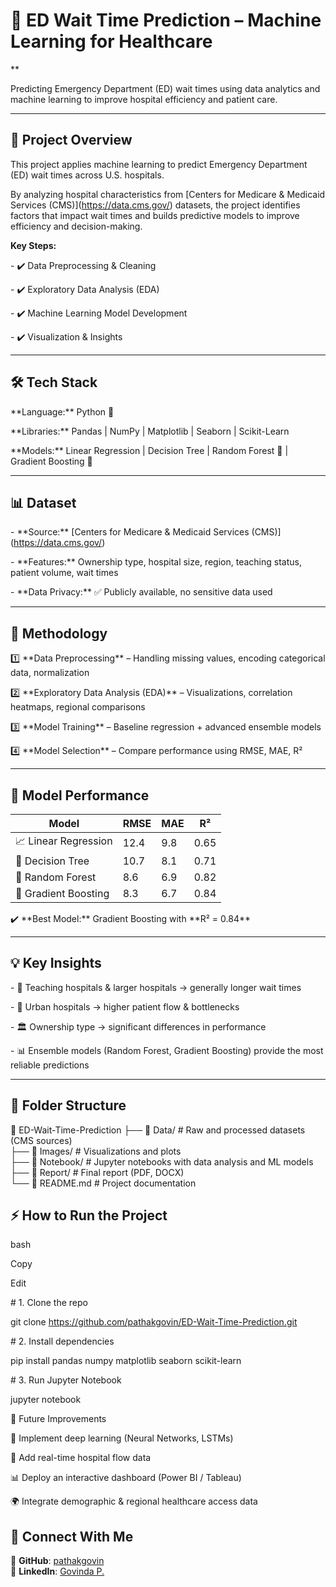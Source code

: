<h1>📑 ED Wait Time Prediction – Machine Learning for Healthcare</h1>

**


Predicting Emergency Department (ED) wait times using data analytics and machine learning to improve hospital efficiency and patient care.



---



## 📌 Project Overview





This project applies machine learning to predict Emergency Department (ED) wait times across U.S. hospitals.  

By analyzing hospital characteristics from \[Centers for Medicare \& Medicaid Services (CMS)](https://data.cms.gov/) datasets, the project identifies factors that impact wait times and builds predictive models to improve efficiency and decision-making.



**Key Steps:**


\- ✔️ Data Preprocessing \& Cleaning  

\- ✔️ Exploratory Data Analysis (EDA)  

\- ✔️ Machine Learning Model Development  

\- ✔️ Visualization \& Insights  



---



## 🛠️ Tech Stack




\*\*Language:\*\* Python 🐍  



\*\*Libraries:\*\* Pandas | NumPy | Matplotlib | Seaborn | Scikit-Learn  



\*\*Models:\*\* Linear Regression | Decision Tree | Random Forest 🌲 | Gradient Boosting 🚀  



---



## 📊 Dataset




\- \*\*Source:\*\* \[Centers for Medicare \& Medicaid Services (CMS)](https://data.cms.gov/)  

\- \*\*Features:\*\* Ownership type, hospital size, region, teaching status, patient volume, wait times  

\- \*\*Data Privacy:\*\* ✅ Publicly available, no sensitive data used  



---



## 🔬 Methodology




1️⃣ \*\*Data Preprocessing\*\* – Handling missing values, encoding categorical data, normalization  

2️⃣ \*\*Exploratory Data Analysis (EDA)\*\* – Visualizations, correlation heatmaps, regional comparisons  

3️⃣ \*\*Model Training\*\* – Baseline regression + advanced ensemble models  

4️⃣ \*\*Model Selection\*\* – Compare performance using RMSE, MAE, R²  



---



## 🤖 Model Performance



| Model                  | RMSE | MAE | R²  |
|-------------------------|------|-----|-----|
| 📈 Linear Regression    | 12.4 | 9.8 | 0.65|
| 🌳 Decision Tree        | 10.7 | 8.1 | 0.71|
| 🌲 Random Forest        | 8.6  | 6.9 | 0.82|
| 🚀 Gradient Boosting    | 8.3  | 6.7 | 0.84|




✔️ \*\*Best Model:\*\* Gradient Boosting with \*\*R² = 0.84\*\*  



---



## 💡 Key Insights




\- 🏥 Teaching hospitals \& larger hospitals → generally longer wait times  

\- 🌆 Urban hospitals → higher patient flow \& bottlenecks  

\- 🏛 Ownership type → significant differences in performance  

\- 📊 Ensemble models (Random Forest, Gradient Boosting) provide the most reliable predictions  



---



## 📂 Folder Structure



📂 ED-Wait-Time-Prediction
├── 📁 Data/         # Raw and processed datasets (CMS sources)  
├── 📁 Images/       # Visualizations and plots  
├── 📁 Notebook/     # Jupyter notebooks with data analysis and ML models  
├── 📁 Report/       # Final report (PDF, DOCX)  
└── 📄 README.md     # Project documentation  


## ⚡ How to Run the Project


bash

Copy

Edit

\# 1. Clone the repo  

git clone https://github.com/pathakgovin/ED-Wait-Time-Prediction.git  



\# 2. Install dependencies  

pip install pandas numpy matplotlib seaborn scikit-learn  



\# 3. Run Jupyter Notebook  

jupyter notebook  

🚀 Future Improvements

🧠 Implement deep learning (Neural Networks, LSTMs)



📡 Add real-time hospital flow data



📊 Deploy an interactive dashboard (Power BI / Tableau)



🌍 Integrate demographic \& regional healthcare access data



## 📢 Connect With Me

🔗 **GitHub**: [pathakgovin](https://github.com/pathakgovin)  
🔗 **LinkedIn**: [Govinda P.](https://www.linkedin.com/in/govinda-p-b61887268/)  


